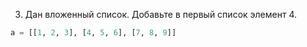 3. Дан вложенный список. Добавьте в первый список элемент 4.
```python
a = [[1, 2, 3], [4, 5, 6], [7, 8, 9]]
```
